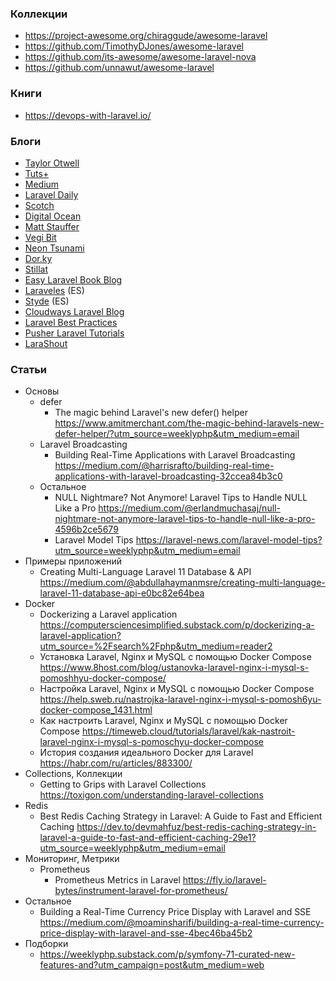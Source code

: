 ### Коллекции

- https://project-awesome.org/chiraggude/awesome-laravel
- https://github.com/TimothyDJones/awesome-laravel
- https://github.com/its-awesome/awesome-laravel-nova
- https://github.com/unnawut/awesome-laravel

### Книги

- https://devops-with-laravel.io/

### Блоги

- [Taylor Otwell](http://taylorotwell.com/)
- [Tuts+](https://code.tutsplus.com/categories/laravel)
- [Medium](https://medium.com/tag/laravel/latest)
- [Laravel Daily](https://laraveldaily.com/)
- [Scotch](https://scotch.io/tag/laravel)
- [Digital Ocean](https://www.digitalocean.com/community/search?q=laravel&primary_filter=newest&type=tutorials)
- [Matt Stauffer](https://mattstauffer.co/blog)
- [Vegi Bit](https://vegibit.com/tag/laravel/)
- [Neon Tsunami](https://www.neontsunami.com/tags/laravel)
- [Dor.ky](https://dor.ky/tag/laravel/)
- [Stillat](https://stillat.com/explore/categories/laravel-5)
- [Easy Laravel Book Blog](http://www.easylaravelbook.com/blog/)
- [Laraveles](http://laraveles.com/blog/) (ES)
- [Styde](https://styde.net/category/laravel-5/) (ES)
- [Cloudways Laravel Blog](http://cloudways.com/blog/laravel)
- [Laravel Best Practices](https://github.com/alexeymezenin/laravel-best-practices)
- [Pusher Laravel Tutorials](https://pusher.com/tutorials?tag=Laravel)
- [LaraShout](https://larashout.com/)

### Статьи

- Основы
    - defer
        - The magic behind Laravel's new defer() helper https://www.amitmerchant.com/the-magic-behind-laravels-new-defer-helper/?utm_source=weeklyphp&utm_medium=email
    - Laravel Broadcasting
        - Building Real-Time Applications with Laravel Broadcasting https://medium.com/@harrisrafto/building-real-time-applications-with-laravel-broadcasting-32ccea84b3c0
    - Остальное
        - NULL Nightmare? Not Anymore! Laravel Tips to Handle NULL Like a Pro https://medium.com/@erlandmuchasaj/null-nightmare-not-anymore-laravel-tips-to-handle-null-like-a-pro-4596b2ce5679
        - Laravel Model Tips https://laravel-news.com/laravel-model-tips?utm_source=weeklyphp&utm_medium=email
- Примеры приложений
    - Creating Multi-Language Laravel 11 Database & API https://medium.com/@abdullahaymanmsre/creating-multi-language-laravel-11-database-api-e0bc82e64bea
- Docker
    - Dockerizing a Laravel application https://computersciencesimplified.substack.com/p/dockerizing-a-laravel-application?utm_source=%2Fsearch%2Fphp&utm_medium=reader2
    - Установка Laravel, Nginx и MySQL с помощью Docker Compose https://www.8host.com/blog/ustanovka-laravel-nginx-i-mysql-s-pomoshhyu-docker-compose/
    - Настройка Laravel, Nginx и MySQL с помощью Docker Compose https://help.sweb.ru/nastrojka-laravel-nginx-i-mysql-s-pomosh6yu-docker-compose_1431.html
    - Как настроить Laravel, Nginx и MySQL с помощью Docker Compose https://timeweb.cloud/tutorials/laravel/kak-nastroit-laravel-nginx-i-mysql-s-pomoschyu-docker-compose
    - История создания идеального Docker для Laravel https://habr.com/ru/articles/883300/
- Collections, Коллекции
    - Getting to Grips with Laravel Collections https://toxigon.com/understanding-laravel-collections
- Redis
    - Best Redis Caching Strategy in Laravel: A Guide to Fast and Efficient Caching https://dev.to/devmahfuz/best-redis-caching-strategy-in-laravel-a-guide-to-fast-and-efficient-caching-29e1?utm_source=weeklyphp&utm_medium=email
- Мониторинг, Метрики
    - Prometheus
        - Prometheus Metrics in Laravel https://fly.io/laravel-bytes/instrument-laravel-for-prometheus/
- Остальное
    - Building a Real-Time Currency Price Display with Laravel and SSE https://medium.com/@moaminsharifi/building-a-real-time-currency-price-display-with-laravel-and-sse-4bec46ba45b2
- Подборки
    - https://weeklyphp.substack.com/p/symfony-71-curated-new-features-and?utm_campaign=post&utm_medium=web
